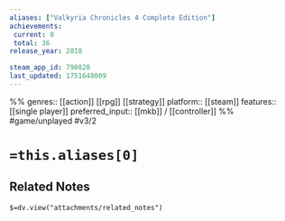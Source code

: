 ```yaml
---
aliases: ["Valkyria Chronicles 4 Complete Edition"]
achievements:
 current: 0
 total: 36
release_year: 2018

steam_app_id: 790820
last_updated: 1751648009
---
```

%%
genres:: [[action]] [[rpg]] [[strategy]]
platform:: [[steam]]
features:: [[single player]]
preferred_input:: [[mkb]] / [[controller]]
%%
#game/unplayed
#v3/2

# `=this.aliases[0]`
## Related Notes
`$=dv.view("attachments/related_notes")`